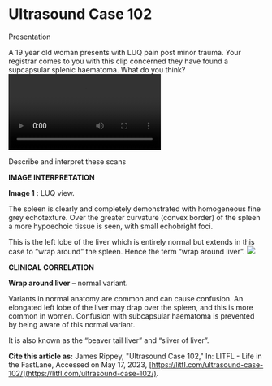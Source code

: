 # Ultrasound Case 102
Presentation


A 19 year old woman presents with LUQ pain post minor trauma. Your registrar comes to you with this clip concerned they have found a supcapsular splenic haematoma. What do you think?
![](https://litfl.com/wp-content/uploads/2019/07/LITFL-Ultrasound-Case-102-wrap-around-liver-2.mp4)

Describe and interpret these scans

**IMAGE INTERPRETATION** 



**Image 1** : LUQ view. 


The spleen is clearly and completely demonstrated with homogeneous fine grey echotexture. Over the greater curvature (convex border) of the spleen a more hypoechoic tissue is seen, with small echobright foci. 


This is the left lobe of the liver which is entirely normal but extends in this case to “wrap around” the spleen. Hence the term “wrap around liver”. 
![](https://litfl.com/wp-content/uploads/2019/07/LITFL-Ultrasound-Case-102-Key-to-image-1.jpg)

**CLINICAL CORRELATION** 



**Wrap around liver**  – normal variant.


Variants in normal anatomy are common and can cause confusion. An elongated left lobe of the liver may drap over the spleen, and this is more common in women. Confusion with subcapsular haematoma is prevented by being aware of this normal variant. 


It is also known as the “beaver tail liver” and “sliver of liver”.

**Cite this article as:**  James Rippey, "Ultrasound Case 102," In: LITFL - Life in the FastLane, Accessed on May 17, 2023, [https://litfl.com/ultrasound-case-102/](https://litfl.com/ultrasound-case-102/).


